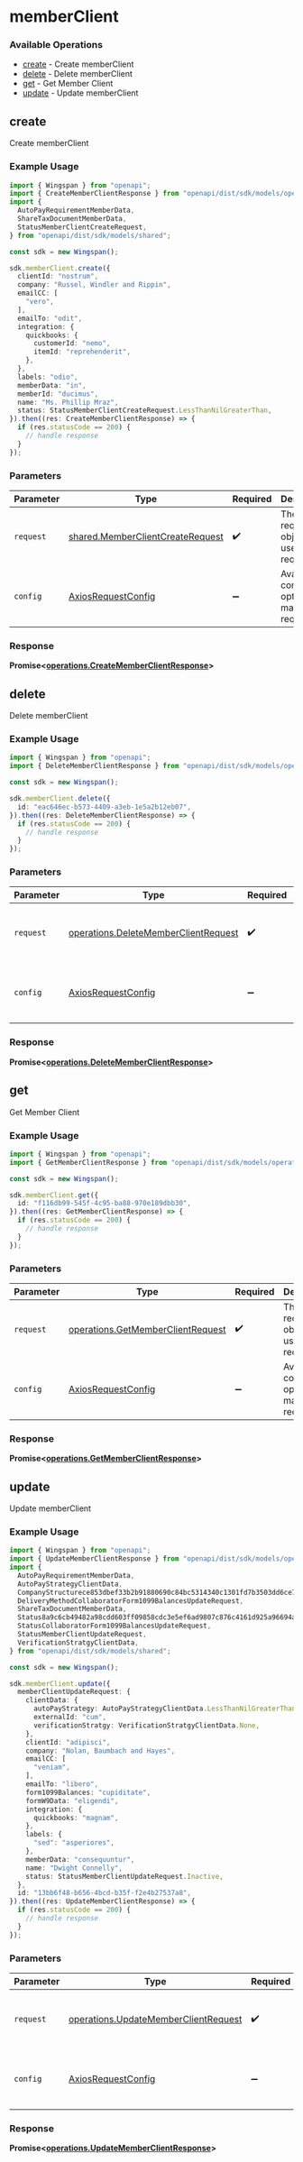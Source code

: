 # memberClient

### Available Operations

* [create](#create) - Create memberClient
* [delete](#delete) - Delete memberClient
* [get](#get) - Get Member Client
* [update](#update) - Update memberClient

## create

Create memberClient

### Example Usage

```typescript
import { Wingspan } from "openapi";
import { CreateMemberClientResponse } from "openapi/dist/sdk/models/operations";
import {
  AutoPayRequirementMemberData,
  ShareTaxDocumentMemberData,
  StatusMemberClientCreateRequest,
} from "openapi/dist/sdk/models/shared";

const sdk = new Wingspan();

sdk.memberClient.create({
  clientId: "nostrum",
  company: "Russel, Windler and Rippin",
  emailCC: [
    "vero",
  ],
  emailTo: "odit",
  integration: {
    quickbooks: {
      customerId: "nemo",
      itemId: "reprehenderit",
    },
  },
  labels: "odio",
  memberData: "in",
  memberId: "ducimus",
  name: "Ms. Phillip Mraz",
  status: StatusMemberClientCreateRequest.LessThanNilGreaterThan,
}).then((res: CreateMemberClientResponse) => {
  if (res.statusCode == 200) {
    // handle response
  }
});
```

### Parameters

| Parameter                                                                            | Type                                                                                 | Required                                                                             | Description                                                                          |
| ------------------------------------------------------------------------------------ | ------------------------------------------------------------------------------------ | ------------------------------------------------------------------------------------ | ------------------------------------------------------------------------------------ |
| `request`                                                                            | [shared.MemberClientCreateRequest](../../models/shared/memberclientcreaterequest.md) | :heavy_check_mark:                                                                   | The request object to use for the request.                                           |
| `config`                                                                             | [AxiosRequestConfig](https://axios-http.com/docs/req_config)                         | :heavy_minus_sign:                                                                   | Available config options for making requests.                                        |


### Response

**Promise<[operations.CreateMemberClientResponse](../../models/operations/creatememberclientresponse.md)>**


## delete

Delete memberClient

### Example Usage

```typescript
import { Wingspan } from "openapi";
import { DeleteMemberClientResponse } from "openapi/dist/sdk/models/operations";

const sdk = new Wingspan();

sdk.memberClient.delete({
  id: "eac646ec-b573-4409-a3eb-1e5a2b12eb07",
}).then((res: DeleteMemberClientResponse) => {
  if (res.statusCode == 200) {
    // handle response
  }
});
```

### Parameters

| Parameter                                                                                    | Type                                                                                         | Required                                                                                     | Description                                                                                  |
| -------------------------------------------------------------------------------------------- | -------------------------------------------------------------------------------------------- | -------------------------------------------------------------------------------------------- | -------------------------------------------------------------------------------------------- |
| `request`                                                                                    | [operations.DeleteMemberClientRequest](../../models/operations/deletememberclientrequest.md) | :heavy_check_mark:                                                                           | The request object to use for the request.                                                   |
| `config`                                                                                     | [AxiosRequestConfig](https://axios-http.com/docs/req_config)                                 | :heavy_minus_sign:                                                                           | Available config options for making requests.                                                |


### Response

**Promise<[operations.DeleteMemberClientResponse](../../models/operations/deletememberclientresponse.md)>**


## get

Get Member Client

### Example Usage

```typescript
import { Wingspan } from "openapi";
import { GetMemberClientResponse } from "openapi/dist/sdk/models/operations";

const sdk = new Wingspan();

sdk.memberClient.get({
  id: "f116db99-545f-4c95-ba88-970e189dbb30",
}).then((res: GetMemberClientResponse) => {
  if (res.statusCode == 200) {
    // handle response
  }
});
```

### Parameters

| Parameter                                                                              | Type                                                                                   | Required                                                                               | Description                                                                            |
| -------------------------------------------------------------------------------------- | -------------------------------------------------------------------------------------- | -------------------------------------------------------------------------------------- | -------------------------------------------------------------------------------------- |
| `request`                                                                              | [operations.GetMemberClientRequest](../../models/operations/getmemberclientrequest.md) | :heavy_check_mark:                                                                     | The request object to use for the request.                                             |
| `config`                                                                               | [AxiosRequestConfig](https://axios-http.com/docs/req_config)                           | :heavy_minus_sign:                                                                     | Available config options for making requests.                                          |


### Response

**Promise<[operations.GetMemberClientResponse](../../models/operations/getmemberclientresponse.md)>**


## update

Update memberClient

### Example Usage

```typescript
import { Wingspan } from "openapi";
import { UpdateMemberClientResponse } from "openapi/dist/sdk/models/operations";
import {
  AutoPayRequirementMemberData,
  AutoPayStrategyClientData,
  CompanyStructurece853dbef33b2b91880690c84bc5314340c1301fd7b3503dd6ce79c844e2a481,
  DeliveryMethodCollaboratorForm1099BalancesUpdateRequest,
  ShareTaxDocumentMemberData,
  Status8a9c6cb49482a98cdd603ff09858cdc3e5ef6ad9807c876c4161d925a96694a5,
  StatusCollaboratorForm1099BalancesUpdateRequest,
  StatusMemberClientUpdateRequest,
  VerificationStratgyClientData,
} from "openapi/dist/sdk/models/shared";

const sdk = new Wingspan();

sdk.memberClient.update({
  memberClientUpdateRequest: {
    clientData: {
      autoPayStrategy: AutoPayStrategyClientData.LessThanNilGreaterThan,
      externalId: "cum",
      verificationStratgy: VerificationStratgyClientData.None,
    },
    clientId: "adipisci",
    company: "Nolan, Baumbach and Hayes",
    emailCC: [
      "veniam",
    ],
    emailTo: "libero",
    form1099Balances: "cupiditate",
    formW9Data: "eligendi",
    integration: {
      quickbooks: "magnam",
    },
    labels: {
      "sed": "asperiores",
    },
    memberData: "consequuntur",
    name: "Dwight Connelly",
    status: StatusMemberClientUpdateRequest.Inactive,
  },
  id: "13bb6f48-b656-4bcd-b35f-f2e4b27537a8",
}).then((res: UpdateMemberClientResponse) => {
  if (res.statusCode == 200) {
    // handle response
  }
});
```

### Parameters

| Parameter                                                                                    | Type                                                                                         | Required                                                                                     | Description                                                                                  |
| -------------------------------------------------------------------------------------------- | -------------------------------------------------------------------------------------------- | -------------------------------------------------------------------------------------------- | -------------------------------------------------------------------------------------------- |
| `request`                                                                                    | [operations.UpdateMemberClientRequest](../../models/operations/updatememberclientrequest.md) | :heavy_check_mark:                                                                           | The request object to use for the request.                                                   |
| `config`                                                                                     | [AxiosRequestConfig](https://axios-http.com/docs/req_config)                                 | :heavy_minus_sign:                                                                           | Available config options for making requests.                                                |


### Response

**Promise<[operations.UpdateMemberClientResponse](../../models/operations/updatememberclientresponse.md)>**


